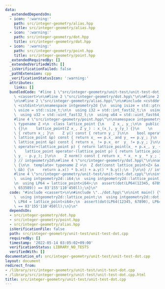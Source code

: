 ```yaml
---
data:
  _extendedDependsOn:
  - icon: ':warning:'
    path: src/integer-geometry/alias.hpp
    title: src/integer-geometry/alias.hpp
  - icon: ':warning:'
    path: src/integer-geometry/dot.hpp
    title: src/integer-geometry/dot.hpp
  - icon: ':warning:'
    path: src/integer-geometry/point.hpp
    title: src/integer-geometry/point.hpp
  _extendedRequiredBy: []
  _extendedVerifiedWith: []
  _isVerificationFailed: false
  _pathExtension: cpp
  _verificationStatusIcon: ':warning:'
  attributes:
    links: []
  bundledCode: "#line 1 \"src/integer-geometry/unit-test/unit-test-dot.cpp\"\n#include\
    \ <cassert>\n\n#line 2 \"src/integer-geometry/dot.hpp\"\n\n#line 2 \"src/integer-geometry/point.hpp\"\
    \n\n#line 2 \"src/integer-geometry/alias.hpp\"\n\n#include <cstddef>\n#include\
    \ <cstdint>\n\nnamespace intgeometry2d {\n  using isize = std::ptrdiff_t;\n  using\
    \ usize = std::size_t;\n\n  using i32 = std::int_fast32_t;\n  using i64 = std::int_fast64_t;\n\
    \  using u32 = std::uint_fast32_t;\n  using u64 = std::uint_fast64_t;\n} // intgeometry2d\n\
    #line 4 \"src/integer-geometry/point.hpp\"\n\nnamespace intgeometry2d {\n\n  template<\
    \ typename Z >\n  class lattice_point {\n    Z x_, y_;\n\n  public:\n    lattice_point()\
    \ {}\n    lattice_point(Z x_, Z y_) : x_(x_), y_(y_) {}\n    \n    Z x() const\
    \ { return x_; }\n    Z y() const { return y_; }\n\n    bool operator==(const\
    \ lattice_point &p) const { return x_ == p.x_ and y_ == p.y_; }\n    bool operator!=(const\
    \ lattice_point &p) const { return x_ != p.x_ or  y_ != p.y_; }\n\n    lattice_point\
    \ operator+(lattice_point p) { return lattice_point(x_ + p.x_, y_ + p.y_); }\n\
    \    lattice_point operator-(lattice_point p) { return lattice_point(x_ - p.x_,\
    \ y_ - p.y_); }\n\n    Z norm() const { return x_ * x_ + y_ * y_; }\n  };\n\n\
    } // intgeometry2d\n#line 4 \"src/integer-geometry/dot.hpp\"\n\nnamespace intgeometry2d\
    \ {\n\n  template< typename Z >\n  Z dot(const lattice_point<Z> &a, const lattice_point<Z>\
    \ &b) {\n    return a.x() * b.x() + a.y() * b.y();\n  }\n\n} // intgeometry2d\n\
    #line 4 \"src/integer-geometry/unit-test/unit-test-dot.cpp\"\n\nint main() {\n\
    \  using intgeometry2d::i64;\n  using intgeometry2d::lattice_point;\n  using intgeometry2d::dot;\n\
    \n  using LP64 = lattice_point<i64>;\n  assert(dot(LP64(12345, 67890), LP64(3141592,\
    \ 653589)) == 83'155'110'450ll);\n}\n"
  code: "#include <cassert>\n\n#include \"../dot.hpp\"\n\nint main() {\n  using intgeometry2d::i64;\n\
    \  using intgeometry2d::lattice_point;\n  using intgeometry2d::dot;\n\n  using\
    \ LP64 = lattice_point<i64>;\n  assert(dot(LP64(12345, 67890), LP64(3141592, 653589))\
    \ == 83'155'110'450ll);\n}\n"
  dependsOn:
  - src/integer-geometry/dot.hpp
  - src/integer-geometry/point.hpp
  - src/integer-geometry/alias.hpp
  isVerificationFile: false
  path: src/integer-geometry/unit-test/unit-test-dot.cpp
  requiredBy: []
  timestamp: '2022-05-14 03:05:02+09:00'
  verificationStatus: LIBRARY_NO_TESTS
  verifiedWith: []
documentation_of: src/integer-geometry/unit-test/unit-test-dot.cpp
layout: document
redirect_from:
- /library/src/integer-geometry/unit-test/unit-test-dot.cpp
- /library/src/integer-geometry/unit-test/unit-test-dot.cpp.html
title: src/integer-geometry/unit-test/unit-test-dot.cpp
---
```

